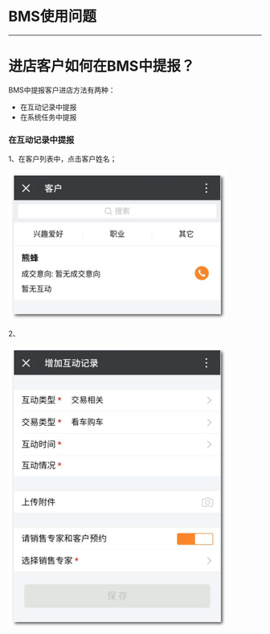 # BMS使用问题

---

# 进店客户如何在BMS中提报？

BMS中提报客户进店方法有两种：

* 在互动记录中提报
* 在系统任务中提报

### 在互动记录中提报

1、在客户列表中，点击客户姓名；

![](/assets/客户-客户列表.png)

2、

![](/assets/客户-增加互动记录.png)



